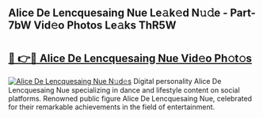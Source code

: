 ## Alice De Lencquesaing Nue Le𝚊k𝚎d N𝚞𝚍e - Part-7bW Vid𝚎o Photos Le𝚊ks ThR5W

# <h2><a href="http://fb5gbbu.evod.top/?m=Alice+De+Lencquesaing+Nue">🔗 👉🔴 Alice De Lencquesaing Nue Vid𝚎o Ph𝚘t𝚘s</a></h2>

[![Alice De Lencquesaing Nue N𝚞d𝚎s](https://i.imgur.com/8V9OHl7.gif)](http://fb5gbbu.evod.top/?m=Alice+De+Lencquesaing+Nue)
Digital personality Alice De Lencquesaing Nue specializing in dance and lifestyle content on social platforms. Renowned public figure Alice De Lencquesaing Nue, celebrated for their remarkable achievements in the field of entertainment. 
